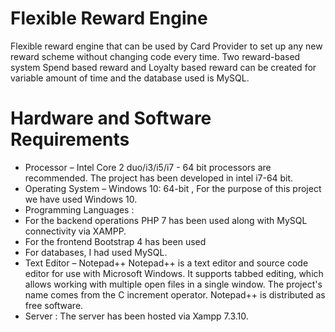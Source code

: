 # Flexible Reward Engine
Flexible reward engine that can be used by Card Provider to set up any new reward scheme without changing code every time. Two reward-based system Spend based reward and Loyalty based reward can be created for variable amount of time and the database used is MySQL.

# Hardware and Software Requirements 
* Processor – Intel Core 2 duo/i3/i5/i7 - 64 bit processors are recommended. The project has been developed in intel i7-64 bit.
* Operating System – Windows 10: 64-bit , For the purpose of this project we have used Windows 10.
* Programming Languages : 
* For the backend operations PHP 7 has been used along with MySQL connectivity via XAMPP.
* For the frontend Bootstrap 4 has been used
* For databases, I had used MySQL.
* Text Editor – Notepad++
  Notepad++ is a text editor and source code editor for use with  Microsoft Windows. It supports tabbed editing, which allows working with   multiple open files in a single window. The project's name comes from the C increment operator. Notepad++ is distributed as free           software.
* Server : The server has been hosted via Xampp 7.3.10.
